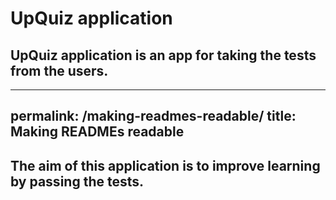 # UpQuiz application
## UpQuiz application is an app for taking the tests from the users.

---
permalink: /making-readmes-readable/
title: Making READMEs readable
---

## The aim of this application is to improve learning by passing the tests.

